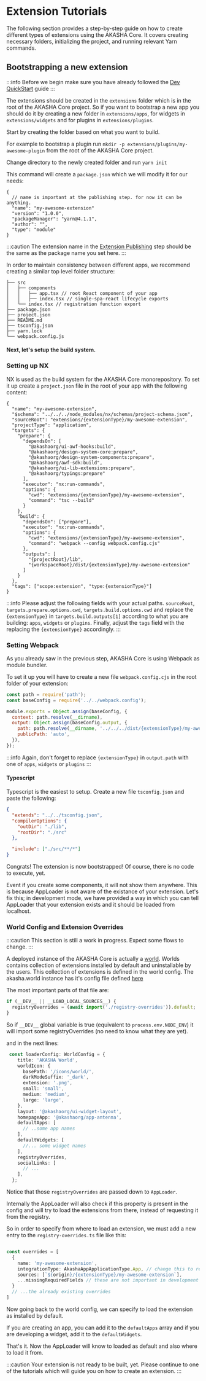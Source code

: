 # Extension Tutorials
The following section provides a step-by-step guide on how to create different types of extensions using the AKASHA Core. It covers creating necessary folders, initializing the project, and running relevant Yarn commands.

## Bootstrapping a new extension

:::info
Before we begin make sure you have already followed the [Dev QuickStart](../dev-quickstart.md) guide
:::

The extensions should be created in the `extensions` folder which is in the root of the AKASHA Core project. So if you want to bootstrap a new app you should do it by creating a new folder in `extensions/apps`, for widgets in `extensions/widgets` and for plugins in `extensions/plugins`.

Start by creating the folder based on what you want to build.

For example to bootstrap a plugin run `mkdir -p extensions/plugins/my-awesome-plugin` from the root of the AKASHA Core project.

Change directory to the newly created folder and run `yarn init`

This command will create a `package.json` which we will modify it for our needs:

```json5 {3-4,6-7} showLineNumbers title="package.json"
{
  // name is important at the publishing step. for now it can be anything.
  "name": "my-awesome-extension"
  "version": "1.0.0",
  "packageManager": "yarn@4.1.1",
  "author": "",
  "type": "module"
}
```

:::caution
The extension name in the [Extension Publishing](../extension-publishing/) step should be the same as the package name you set here.
:::


In order to maintain consistency between different apps, we recommend creating a similar top level folder structure:

```treeview title="Basic App Directory Structure"
├── src
│   ├── components
│   │   ├── app.tsx // root React component of your app
│   │   ├── index.tsx // single-spa-react lifecycle exports
│   └── index.tsx // registration function export
├── package.json
├── project.json
├── README.md
├── tsconfig.json
├── yarn.lock
└── webpack.config.js
```

#### Next, let's setup the build system.

### Setting up NX
NX is used as the build system for the AKASHA Core monorepository.
To set it up create a `project.json` file in the root of your app with the following content:

```json5
{
  "name": "my-awesome-extension",
  "$schema": "../../../node_modules/nx/schemas/project-schema.json",
  "sourceRoot": "extensions/{extensionType}/my-awesome-extension",
  "projectType": "application",
  "targets": {
    "prepare": {
      "dependsOn": [
        "@akashaorg/ui-awf-hooks:build",
        "@akashaorg/design-system-core:prepare",
        "@akashaorg/design-system-components:prepare",
        "@akashaorg/awf-sdk:build",
        "@akashaorg/ui-lib-extensions:prepare",
        "@akashaorg/typings:prepare"
      ],
      "executor": "nx:run-commands",
      "options": {
        "cwd": "extensions/{extensionType}/my-awesome-extension",
        "command": "tsc --build"
      }
    },
    "build": {
      "dependsOn": ["prepare"],
      "executor": "nx:run-commands",
      "options": {
        "cwd": "extensions/{extensionType}/my-awesome-extension",
        "command": "webpack --config webpack.config.cjs"
      },
      "outputs": [
        "{projectRoot}/lib",
        "{workspaceRoot}/dist/{extensionType}/my-awesome-extension"
      ]
    }
  },
  "tags": ["scope:extension", "type:{extensionType}"]
}
```

:::info
Please adjust the following fields with your actual paths.
`sourceRoot`, `targets.prepare.options.cwd`, `targets.build.options.cwd` and replace the `{extensionType}` in `targets.build.outputs[1]` according to what you are building: `apps`, `widgets` or `plugins`.
Finally, adjust the `tags` field with the replacing the `{extensionType}` accordingly.
:::


### Setting Webpack
As you already saw in the previous step, AKASHA Core is using Webpack as module bundler.

To set it up you will have to create a new file `webpack.config.cjs` in the root folder of your extension:

```js
const path = require('path');
const baseConfig = require('../../webpack.config');

module.exports = Object.assign(baseConfig, {
  context: path.resolve(__dirname),
  output: Object.assign(baseConfig.output, {
    path: path.resolve(__dirname, '../../../dist/{extensionType}/my-awesome-extension'),
    publicPath: 'auto',
  }),
});
```

:::info
Again, don't forget to replace `{extensionType}` in `output.path` with one of `apps`, `widgets` or `plugins`
:::

#### Typescript

Typescript is the easiest to setup. Create a new file `tsconfig.json` and paste the following:

```json
{
  "extends": "../../tsconfig.json",
  "compilerOptions": {
    "outDir": "./lib",
    "rootDir": "./src"
  },

  "include": ["./src/**/*"]
}
```

Congrats! The extension is now bootstrapped!
Of course, there is no code to execute, yet.

Event if you create some components, it will not show them anywhere. This is because AppLoader is not aware of the existance of your extension.
Let's fix this; in development mode, we have provided a way in which you can tell AppLoader that your extension exists and it should be loaded from localhost.

### World Config and Extension Overrides

:::caution
This section is still a work in progress. Expect some flows to change.
:::

A deployed instance of the AKASHA Core is actually a [world](../glossary.md#world). Worlds contains collection of extensions installed by default and uninstallable by the users.
This collection of extensions is defined in the world config. The akasha.world instance has it's config file defined [here](https://github.com/AKASHAorg/akasha-core/blob/next/worlds/akasha.world/src/index.ts)

The most important parts of that file are:

```ts
if (__DEV__ || __LOAD_LOCAL_SOURCES__) {
  registryOverrides = (await import('./registry-overrides')).default;
}
```
So if `__DEV__` global variable is true (equivalent to `process.env.NODE_ENV`) it will import some registryOverrides (no need to know what they are yet).

and in the next lines:

```ts {19} showLineNumbers title="AKASHA World config"
 const loaderConfig: WorldConfig = {
    title: 'AKASHA World',
    worldIcon: {
      basePath: '/icons/world/',
      darkModeSuffix: '_dark',
      extension: '.png',
      small: 'small',
      medium: 'medium',
      large: 'large',
    },
    layout: '@akashaorg/ui-widget-layout',
    homepageApp: '@akashaorg/app-antenna',
    defaultApps: [
      // ..some app names
    ],
    defaultWidgets: [
      //... some widget names
    ],
    registryOverrides,
    socialLinks: [
      // ...
    ],
  };
```
Notice that those `registryOverrides` are passed down to `AppLoader`.

Internally the AppLoader will also check if this property is present in the config and will try to load the extensions from there, instead of requesting it from the registry.

So in order to specify from where to load an extension, we must add a new entry to the `registry-overrides.ts` file like this:

```ts title="registry-overrides.ts"

const overrides = [
  {
    name: 'my-awesome-extension',
    integrationType: AkashaAppApplicationType.App, // change this to reflect the kind of extension you are creating
    sources: [`${origin}/{extensionType}/my-awesome-extension`],
    ...missingRequiredFields // these are not important in development
  }
  // ...the already existing overrides
]
```

Now going back to the world config, we can specify to load the extension as installed by default.

If you are creating an app, you can add it to the `defaultApps` array and if you are developing a widget, add it to the `defaultWidgets`.

That's it. Now the AppLoader will know to loaded as default and also where to load it from.

:::caution
Your extension is not ready to be built, yet. Please continue to one of the tutorials which will guide you on how to create an extension.
:::
